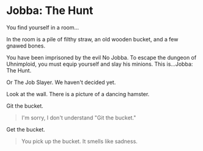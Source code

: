 # Jobba: The Hunt 

You find yourself in a room...

In the room is a pile of filthy straw, an old wooden bucket, and a few gnawed bones.

You have been imprisoned by the evil No Jobba. To escape the dungeon of Uhnimploid, you must equip yourself and slay his minions. This is…Jobba: The Hunt.

Or The Job Slayer. We haven't decided yet.

Look at the wall.  There is a picture of a dancing hamster.

Git the bucket.

>I'm sorry, I don't understand "Git the bucket."

Get the bucket.
>You pick up the bucket. It smells like sadness.

